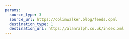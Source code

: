 ```yaml
---
params:
  source_type: 3
  source_url: https://colinwalker.blog/feeds.opml
  destination_type: 1
  destination_url: https://alanralph.co.uk/index.xml
---
```

